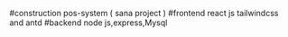 #construction pos-system ( sana project )
#frontend
react js tailwindcss and antd
#backend
node js,express,Mysql
